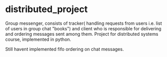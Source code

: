 # distributed_project
Group messenger, consists of tracker( handling requests from users i.e. list of users in group chat "books") and client who is responsible for delivering and ordering messages sent among them. Project for distributed systems course, implemented in python.

Still havent implemented fifo ordering on chat messages.
